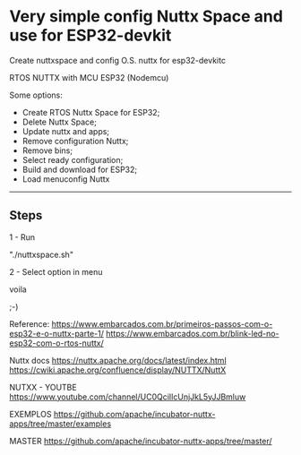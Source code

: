 # Very simple config Nuttx Space and use for ESP32-devkit

Create nuttxspace and config O.S. nuttx for esp32-devkitc

RTOS NUTTX with MCU ESP32 (Nodemcu)

Some options:
- Create RTOS Nuttx Space for ESP32;
- Delete Nuttx Space;
- Update nuttx and apps;
- Remove configuration Nuttx;
- Remove bins;
- Select ready configuration;
- Build and download for ESP32;
- Load menuconfig Nuttx

----------------------------------------------------
Steps
----------------------------------------------------

1 - Run

"./nuttxspace.sh"


2 - Select option in menu

voila

;-)

Reference:
https://www.embarcados.com.br/primeiros-passos-com-o-esp32-e-o-nuttx-parte-1/ 
https://www.embarcados.com.br/blink-led-no-esp32-com-o-rtos-nuttx/

Nuttx docs
https://nuttx.apache.org/docs/latest/index.html
https://cwiki.apache.org/confluence/display/NUTTX/NuttX

NUTXX - YOUTBE
https://www.youtube.com/channel/UC0QciIlcUnjJkL5yJJBmluw

EXEMPLOS
https://github.com/apache/incubator-nuttx-apps/tree/master/examples

MASTER
https://github.com/apache/incubator-nuttx-apps/tree/master/



